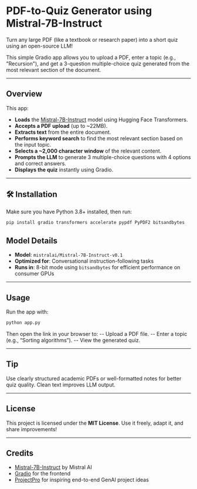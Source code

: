 # PDF-to-Quiz Generator using Mistral-7B-Instruct

Turn any large PDF (like a textbook or research paper) into a short quiz using an open-source LLM!

This simple Gradio app allows you to upload a PDF, enter a topic (e.g., "Recursion"), and get a 3-question multiple-choice quiz generated from the most relevant section of the document.

---

##  Overview

This app:

- **Loads** the [Mistral-7B-Instruct](https://huggingface.co/mistralai/Mistral-7B-Instruct-v0.1) model using Hugging Face Transformers.
- **Accepts a PDF upload** (up to ~22MB).
- **Extracts text** from the entire document.
- **Performs keyword search** to find the most relevant section based on the input topic.
- **Selects a ~2,000 character window** of the relevant content.
- **Prompts the LLM** to generate 3 multiple-choice questions with 4 options and correct answers.
- **Displays the quiz** instantly using Gradio.

---

## 🛠 Installation

Make sure you have Python 3.8+ installed, then run:

```bash
pip install gradio transformers accelerate pypdf PyPDF2 bitsandbytes
```


## Model Details

- **Model**: `mistralai/Mistral-7B-Instruct-v0.1`  
- **Optimized for**: Conversational instruction-following tasks  
- **Runs in**: 8-bit mode using `bitsandbytes` for efficient performance on consumer GPUs

---
## Usage
Run the app with:

```bash
python app.py
```
Then open the link in your browser to:
-- Upload a PDF file.
-- Enter a topic (e.g., “Sorting algorithms”).
-- View the generated quiz.

---

##  Tip

Use clearly structured academic PDFs or well-formatted notes for better quiz quality. Clean text improves LLM output.

---

## License

This project is licensed under the **MIT License**. Use it freely, adapt it, and share improvements!

---

## Credits

- [Mistral-7B-Instruct](https://huggingface.co/mistralai/Mistral-7B-Instruct-v0.1) by Mistral AI  
- [Gradio](https://gradio.app/) for the frontend  
- [ProjectPro](https://projectpro.io/) for inspiring end-to-end GenAI project ideas
